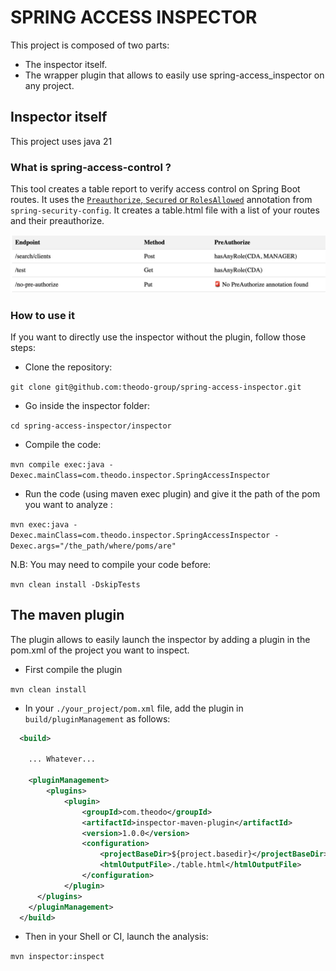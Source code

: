 # SPRING ACCESS INSPECTOR

This project is composed of two parts:

- The inspector itself.
- The wrapper plugin that allows to easily use spring-access_inspector on any project.

## Inspector itself

This project uses java 21

### What is spring-access-control ?

This tool creates a table report to verify access control on Spring Boot routes.
It uses the [`Preauthorize`, `Secured` or `RolesAllowed`](https://www.baeldung.com/spring-security-method-security) annotation from `spring-security-config`.
It creates a table.html file with a list of your routes and their preauthorize.

![List of your routes with preauthorize annotation](preauthorize-table.png)

### How to use it

If you want to directly use the inspector without the plugin, follow those steps:

- Clone the repository:

`git clone git@github.com:theodo-group/spring-access-inspector.git`

- Go inside the inspector folder:

`cd spring-access-inspector/inspector`

- Compile the code:

`mvn compile exec:java -Dexec.mainClass=com.theodo.inspector.SpringAccessInspector`

- Run the code (using maven exec plugin) and give it the path of the pom you want to analyze :

`mvn exec:java -Dexec.mainClass=com.theodo.inspector.SpringAccessInspector -Dexec.args="/the_path/where/poms/are"`

N.B: You may need to compile your code before:

`mvn clean install -DskipTests`

## The maven plugin

The plugin allows to easily launch the inspector by adding a plugin in the pom.xml of the project you want to inspect.

- First compile the plugin

`mvn clean install`

- In your `./your_project/pom.xml` file, add the plugin in `build/pluginManagement` as follows:

```xml
  <build>

    ... Whatever...

    <pluginManagement>
        <plugins>
            <plugin>
                <groupId>com.theodo</groupId>
                <artifactId>inspector-maven-plugin</artifactId>
                <version>1.0.0</version>
                <configuration>
                    <projectBaseDir>${project.basedir}</projectBaseDir>
                    <htmlOutputFile>./table.html</htmlOutputFile>
                </configuration>
            </plugin>
      </plugins>
    </pluginManagement>
  </build>
```

- Then in your Shell or CI, launch the analysis:

`mvn inspector:inspect`
